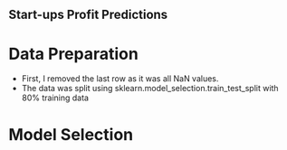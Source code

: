 ## Start-ups Profit Predictions

# Data Preparation

- First, I removed the last row as it was all NaN values. 
- The data was split using sklearn.model_selection.train_test_split with 80% training data

# Model Selection
